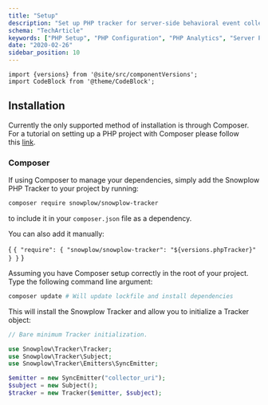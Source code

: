 ```yaml
---
title: "Setup"
description: "Set up PHP tracker for server-side behavioral event collection in PHP applications."
schema: "TechArticle"
keywords: ["PHP Setup", "PHP Configuration", "PHP Analytics", "Server PHP", "PHP Integration", "Backend PHP"]
date: "2020-02-26"
sidebar_position: 10
---
```


```mdx-code-block
import {versions} from '@site/src/componentVersions';
import CodeBlock from '@theme/CodeBlock';
```

## Installation

Currently the only supported method of installation is through Composer. For a tutorial on setting up a PHP project with Composer please follow this [link](https://getcomposer.org/doc/00-intro.md).

### Composer

If using Composer to manage your dependencies, simply add the Snowplow PHP Tracker to your project by running:

```bash
composer require snowplow/snowplow-tracker
```

to include it in your `composer.json` file as a dependency.

You can also add it manually:

<CodeBlock language="json" title="composer.json">{
`{
    "require": {
        "snowplow/snowplow-tracker": "${versions.phpTracker}"
    }
}`
}</CodeBlock>

Assuming you have Composer setup correctly in the root of your project. Type the following command line argument:

```bash
composer update # Will update lockfile and install dependencies
```

This will install the Snowplow Tracker and allow you to initialize a Tracker object:

```php
// Bare minimum Tracker initialization.

use Snowplow\Tracker\Tracker;
use Snowplow\Tracker\Subject;
use Snowplow\Tracker\Emitters\SyncEmitter;

$emitter = new SyncEmitter("collector_uri");
$subject = new Subject();
$tracker = new Tracker($emitter, $subject);
```

